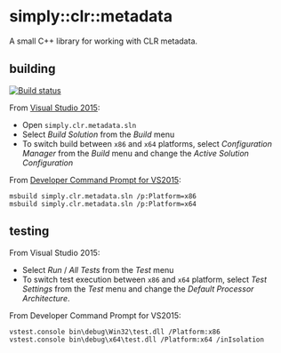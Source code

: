 # simply::clr::metadata

A small C++ library for working with CLR metadata.

## building

[![Build status](https://ci.appveyor.com/api/projects/status/github/olegsych/simply.clr.metadata?branch=master&retina=true)](https://ci.appveyor.com/project/olegsych/simply-clr-metadata/branch/master)

From [Visual Studio 2015](https://www.visualstudio.com/downloads):
- Open `simply.clr.metadata.sln`
- Select _Build Solution_ from the _Build_ menu
- To switch build between `x86` and `x64` platforms, select _Configuration Manager_ from the _Build_ menu and change the _Active Solution Configuration_

From [Developer Command Prompt for VS2015](https://msdn.microsoft.com/en-us/library/ms229859.aspx):
```
msbuild simply.clr.metadata.sln /p:Platform=x86
msbuild simply.clr.metadata.sln /p:Platform=x64
```

## testing

From Visual Studio 2015:
- Select _Run_ / _All Tests_ from the _Test_ menu
- To switch test execution between `x86` and `x64` platform, select _Test Settings_ from the _Test_ menu and change the _Default Processor Architecture_.

From Developer Command Prompt for VS2015:
```
vstest.console bin\debug\Win32\test.dll /Platform:x86
vstest.console bin\debug\x64\test.dll /Platform:x64 /inIsolation
```